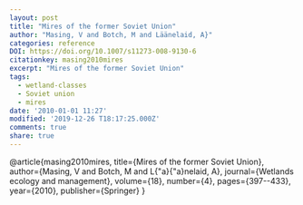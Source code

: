 ```yaml
---
layout: post
title: "Mires of the former Soviet Union"
author: "Masing, V and Botch, M and Läänelaid, A}"
categories: reference
DOI: https://doi.org/10.1007/s11273-008-9130-6
citationkey: masing2010mires
excerpt: "Mires of the former Soviet Union"
tags:
  - wetland-classes
  - Soviet union
  - mires
date: '2010-01-01 11:27'
modified: '2019-12-26 T18:17:25.000Z'
comments: true
share: true
---
```

@article{masing2010mires,
  title={Mires of the former Soviet Union},
  author={Masing, V and Botch, M and L{\"a}{\"a}nelaid, A},
  journal={Wetlands ecology and management},
  volume={18},
  number={4},
  pages={397--433},
  year={2010},
  publisher={Springer}
}
